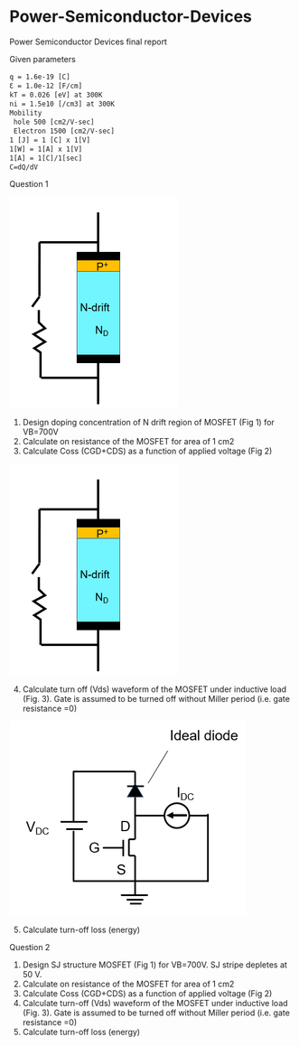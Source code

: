 # Power-Semiconductor-Devices
Power Semiconductor Devices final report 

Given parameters

    q = 1.6e-19 [C]
    Ɛ = 1.0e-12 [F/cm]
    kT = 0.026 [eV] at 300K
    ni = 1.5e10 [/cm3] at 300K
    Mobility
     hole 500 [cm2/V-sec]
     Electron 1500 [cm2/V-sec]
    1 [J] = 1 [C] x 1[V]
    1[W] = 1[A] x 1[V]
    1[A] = 1[C]/1[sec]
    C=dQ/dV

Question 1

![figure 1](figure1-2.png)

1.  Design doping concentration of N drift region of MOSFET (Fig 1) for VB=700V
2.  Calculate on resistance of the MOSFET for area of 1 cm2
3.  Calculate Coss (CGD+CDS) as a function of applied voltage (Fig 2)

![figure 2](figure1-2.png)

4.  Calculate turn off (Vds) waveform of the MOSFET under inductive load (Fig. 3). Gate is assumed to be turned off without Miller period (i.e. gate resistance =0)

![figure 3](figure1-3.png)

5.  Calculate turn-off loss (energy)

    
Question 2

1.  Design SJ structure MOSFET (Fig 1) for VB=700V. SJ stripe depletes at 50 V.
2.  Calculate on resistance of the MOSFET for area of 1 cm2
3.  Calculate Coss (CGD+CDS) as a function of applied voltage (Fig 2)
4.  Calculate turn-off (Vds) waveform of the MOSFET under inductive load (Fig. 3). Gate is assumed to be turned off without Miller period (i.e. gate resistance =0)
5.  Calculate turn-off loss (energy)
